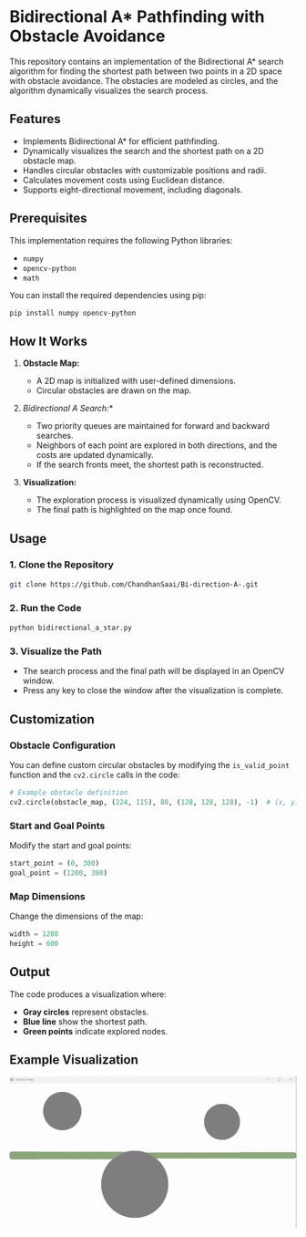 # Bidirectional A* Pathfinding with Obstacle Avoidance

This repository contains an implementation of the Bidirectional A* search algorithm for finding the shortest path between two points in a 2D space with obstacle avoidance. The obstacles are modeled as circles, and the algorithm dynamically visualizes the search process.

## Features

- Implements Bidirectional A* for efficient pathfinding.
- Dynamically visualizes the search and the shortest path on a 2D obstacle map.
- Handles circular obstacles with customizable positions and radii.
- Calculates movement costs using Euclidean distance.
- Supports eight-directional movement, including diagonals.

## Prerequisites

This implementation requires the following Python libraries:

- `numpy`
- `opencv-python`
- `math`

You can install the required dependencies using pip:

```bash
pip install numpy opencv-python
```

## How It Works

1. **Obstacle Map:**
   - A 2D map is initialized with user-defined dimensions.
   - Circular obstacles are drawn on the map.

2. **Bidirectional A* Search:**
   - Two priority queues are maintained for forward and backward searches.
   - Neighbors of each point are explored in both directions, and the costs are updated dynamically.
   - If the search fronts meet, the shortest path is reconstructed.

3. **Visualization:**
   - The exploration process is visualized dynamically using OpenCV.
   - The final path is highlighted on the map once found.

## Usage

### 1. Clone the Repository

```bash
git clone https://github.com/ChandhanSaai/Bi-direction-A-.git
```

### 2. Run the Code

```bash
python bidirectional_a_star.py
```

### 3. Visualize the Path

- The search process and the final path will be displayed in an OpenCV window.
- Press any key to close the window after the visualization is complete.

## Customization

### Obstacle Configuration

You can define custom circular obstacles by modifying the `is_valid_point` function and the `cv2.circle` calls in the code:

```python
# Example obstacle definition
cv2.circle(obstacle_map, (224, 115), 80, (128, 128, 128), -1)  # (x, y), radius, color
```

### Start and Goal Points

Modify the start and goal points:

```python
start_point = (0, 300)
goal_point = (1200, 300)
```

### Map Dimensions

Change the dimensions of the map:

```python
width = 1200
height = 600
```

## Output

The code produces a visualization where:

- **Gray circles** represent obstacles.
- **Blue line** show the shortest path.
- **Green points** indicate explored nodes.

## Example Visualization

![Example Visualization](Bi-direction.gif)
